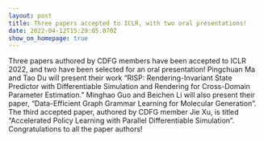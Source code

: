 ```yaml
---
layout: post
title: Three papers accepted to ICLR, with two oral presentations!
date: 2022-04-12T15:29:05.070Z
show_on_homepage: true
---
```

Three papers authored by CDFG members have been accepted to ICLR 2022, and two have been selected for an oral presentation! Pingchuan Ma and Tao Du will present their work “RISP: Rendering-Invariant State Predictor with Differentiable Simulation and Rendering for Cross-Domain Parameter Estimation.” Minghao Guo and Beichen Li will also present their paper, “Data-Efficient Graph Grammar Learning for Molecular Generation”. The third accepted paper, authored by CDFG member Jie Xu, is titled “Accelerated Policy Learning with Parallel Differentiable Simulation”. Congratulations to all the paper authors!